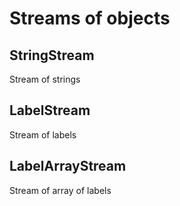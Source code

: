 # Streams of objects

## StringStream

Stream of strings

## LabelStream

Stream of labels

## LabelArrayStream

Stream of array of labels